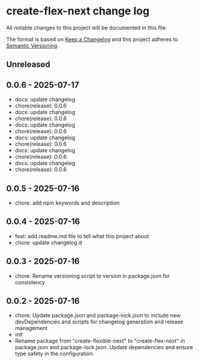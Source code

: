 # create-flex-next change log

All notable changes to this project will be documented in this file.

The format is based on [Keep a Changelog](http://keepachangelog.com)
and this project adheres to [Semantic Versioning](http://semver.org).

## Unreleased

## 0.0.6 - 2025-07-17

- docs: update changelog
- chore(release): 0.0.6
- docs: update changelog
- chore(release): 0.0.6
- docs: update changelog
- chore(release): 0.0.6
- docs: update changelog
- chore(release): 0.0.6
- docs: update changelog
- chore(release): 0.0.6
- docs: update changelog
- chore(release): 0.0.6

## 0.0.5 - 2025-07-16

- chore: add npm keywords and description

## 0.0.4 - 2025-07-16

- feat: add readme.md file to tell what this project about
- chore: update changelog.d

## 0.0.3 - 2025-07-16

- chore: Rename versioning script to version in package.json for consistency

## 0.0.2 - 2025-07-16

- chore: Update package.json and package-lock.json to include new devDependencies and scripts for changelog generation and release management
- init
- Rename package from "create-flexible-next" to "create-flex-next" in package.json and package-lock.json. Update dependencies and ensure type safety in the configuration.
